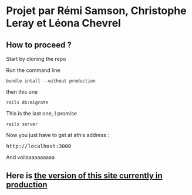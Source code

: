 <h1>Projet par Rémi Samson, Christophe Leray et Léona Chevrel</h1>
<h2>How to proceed ?</h2>
<p>Start by cloning the repo</p>
<p>Run the command line</p>
<pre><code>bundle intall --without production</code></pre>
<p>then this one</p>
<pre><code>rails db:migrate</code></pre>
<p>This is the last one, I promise</p>
<pre><code>rails server</code></pre>
<p>Now you just have to get at athis address :</p>
<pre>http://localhost:3000</pre>
<p>And voilaaaaaaaaaa</p>
<h2>Here is <a href="https://site-de-presentation.herokuapp.com/">the version of this site currently in production</a></h2>
